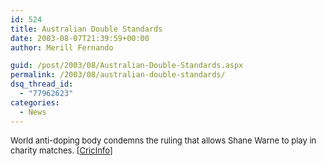 ```yaml
---
id: 524
title: Australian Double Standards
date: 2003-08-07T21:39:59+00:00
author: Merill Fernando

guid: /post/2003/08/Australian-Double-Standards.aspx
permalink: /2003/08/australian-double-standards/
dsq_thread_id:
  - "77962623"
categories:
  - News
---
```

<body xmlns="http://www.w3.org/1999/xhtml">
    <font size="2"> 
    <p>
        World anti-doping body condemns the ruling that allows Shane Warne to play in charity
        matches. [<a href="http://www.cricinfo.com/link_to_database/ARCHIVE/CRICKET_NEWS/2003/AUG/230788_AUS_07AUG2003.html">CricInfo</a>]
    </p>
    </font>
</body>